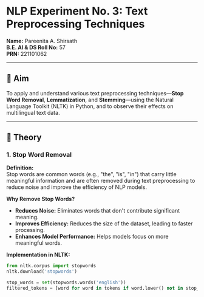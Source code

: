 # NLP Experiment No. 3: Text Preprocessing Techniques

**Name:** Pareenita A. Shirsath  
**B.E. AI & DS Roll No:** 57  
**PRN:** 221101062

---

## 🎯 Aim

To apply and understand various text preprocessing techniques—**Stop Word Removal**, **Lemmatization**, and **Stemming**—using the Natural Language Toolkit (NLTK) in Python, and to observe their effects on multilingual text data.

---

## 📘 Theory

### 1. Stop Word Removal

**Definition:**  
Stop words are common words (e.g., "the", "is", "in") that carry little meaningful information and are often removed during text preprocessing to reduce noise and improve the efficiency of NLP models.

**Why Remove Stop Words?**

- **Reduces Noise:** Eliminates words that don't contribute significant meaning.
- **Improves Efficiency:** Reduces the size of the dataset, leading to faster processing.
- **Enhances Model Performance:** Helps models focus on more meaningful words.

**Implementation in NLTK:**

```python
from nltk.corpus import stopwords
nltk.download('stopwords')

stop_words = set(stopwords.words('english'))
filtered_tokens = [word for word in tokens if word.lower() not in stop_words]

